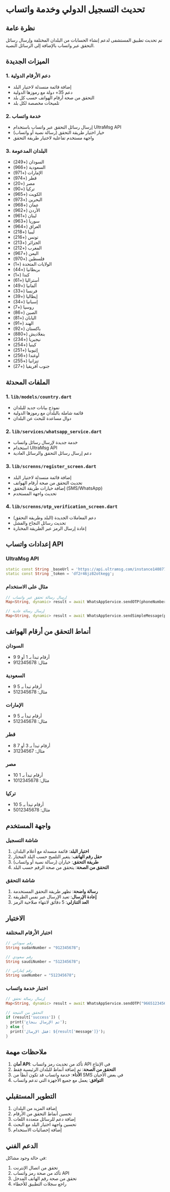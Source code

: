 # تحديث التسجيل الدولي وخدمة واتساب

## نظرة عامة
تم تحديث تطبيق المستشفى لدعم إنشاء الحسابات من البلدان المختلفة وإرسال رسائل التحقق عبر واتساب بالإضافة إلى الرسائل النصية.

## الميزات الجديدة

### 1. دعم الأرقام الدولية
- إضافة قائمة منسدلة لاختيار البلد
- دعم 35+ دولة مع رموزها الدولية
- التحقق من صحة أرقام الهواتف حسب كل بلد
- تلميحات مخصصة لكل بلد

### 2. خدمة واتساب
- إرسال رسائل التحقق عبر واتساب باستخدام UltraMsg API
- خيار اختيار طريقة التحقق (رسالة نصية أو واتساب)
- واجهة مستخدم تفاعلية لاختيار طريقة التحقق

### 3. البلدان المدعومة
- السودان (+249)
- السعودية (+966)
- الإمارات (+971)
- قطر (+974)
- مصر (+20)
- تركيا (+90)
- الكويت (+965)
- البحرين (+973)
- عمان (+968)
- الأردن (+962)
- لبنان (+961)
- سوريا (+963)
- العراق (+964)
- ليبيا (+218)
- تونس (+216)
- الجزائر (+213)
- المغرب (+212)
- اليمن (+967)
- فلسطين (+970)
- الولايات المتحدة (+1)
- بريطانيا (+44)
- كندا (+1)
- أستراليا (+61)
- ألمانيا (+49)
- فرنسا (+33)
- إيطاليا (+39)
- إسبانيا (+34)
- روسيا (+7)
- الصين (+86)
- اليابان (+81)
- الهند (+91)
- باكستان (+92)
- بنغلاديش (+880)
- نيجيريا (+234)
- كينيا (+254)
- إثيوبيا (+251)
- أوغندا (+256)
- تنزانيا (+255)
- جنوب أفريقيا (+27)

## الملفات المحدثة

### 1. `lib/models/country.dart`
- نموذج بيانات جديد للبلدان
- قائمة شاملة بالبلدان مع رموزها الدولية
- دوال مساعدة للبحث عن البلدان

### 2. `lib/services/whatsapp_service.dart`
- خدمة جديدة لإرسال رسائل واتساب
- استخدام UltraMsg API
- دعم إرسال رسائل التحقق والرسائل العادية

### 3. `lib/screnns/register_screen.dart`
- إضافة قائمة منسدلة لاختيار البلد
- تحديث التحقق من صحة أرقام الهواتف
- إضافة خيارات طريقة التحقق (SMS/WhatsApp)
- تحديث واجهة المستخدم

### 4. `lib/screnns/otp_verification_screen.dart`
- دعم المعاملات الجديدة (البلد وطريقة التحقق)
- تحديث رسائل النجاح والفشل
- إعادة إرسال الرمز عبر الطريقة المختارة

## إعدادات واتساب API

### UltraMsg API
```dart
static const String _baseUrl = 'https://api.ultramsg.com/instance140877/messages/chat';
static const String _token = 'df2r46jz82otkegg';
```

### مثال على الاستخدام
```dart
// إرسال رسالة تحقق عبر واتساب
Map<String, dynamic> result = await WhatsAppService.sendOTP(phoneNumber, otp);

// إرسال رسالة عادية
Map<String, dynamic> result = await WhatsAppService.sendSimpleMessage(phoneNumber, message);
```

## أنماط التحقق من أرقام الهواتف

### السودان
- 9 أرقام تبدأ بـ 1 أو 9
- مثال: 912345678

### السعودية
- 9 أرقام تبدأ بـ 5
- مثال: 512345678

### الإمارات
- 9 أرقام تبدأ بـ 5
- مثال: 512345678

### قطر
- 8 أرقام تبدأ بـ 3 أو 7
- مثال: 31234567

### مصر
- 10 أرقام تبدأ بـ 1
- مثال: 1012345678

### تركيا
- 10 أرقام تبدأ بـ 5
- مثال: 5012345678

## واجهة المستخدم

### شاشة التسجيل
1. **اختيار البلد**: قائمة منسدلة مع أعلام البلدان
2. **حقل رقم الهاتف**: يتغير التلميح حسب البلد المختار
3. **طريقة التحقق**: خياران (رسالة نصية أو واتساب)
4. **التحقق من الصحة**: يتحقق من صحة الرقم حسب البلد

### شاشة التحقق
1. **رسالة واضحة**: تظهر طريقة التحقق المستخدمة
2. **إعادة الإرسال**: تعيد الإرسال عبر نفس الطريقة
3. **العد التنازلي**: 5 دقائق لانتهاء صلاحية الرمز

## الاختبار

### اختبار الأرقام المختلفة
```dart
// رقم سوداني
String sudanNumber = "912345678";

// رقم سعودي
String saudiNumber = "512345678";

// رقم إماراتي
String uaeNumber = "512345678";
```

### اختبار خدمة واتساب
```dart
// إرسال رسالة تحقق
Map<String, dynamic> result = await WhatsAppService.sendOTP("966512345678", "123456");

// التحقق من النتيجة
if (result['success']) {
  print('تم الإرسال بنجاح');
} else {
  print('فشل الإرسال: ${result['message']}');
}
```

## ملاحظات مهمة

1. **أمان API**: تأكد من تحديث رمز واتساب API في الإنتاج
2. **التحقق من الصحة**: تم إضافة أنماط للبلدان الرئيسية فقط
3. **الأداء**: خدمة واتساب قد تكون أبطأ من SMS في بعض الأحيان
4. **التوافق**: يعمل مع جميع الأجهزة التي تدعم واتساب

## التطوير المستقبلي

1. إضافة المزيد من البلدان
2. تحسين أنماط التحقق من الأرقام
3. إضافة دعم للرسائل متعددة اللغات
4. تحسين واجهة اختيار البلد مع البحث
5. إضافة إحصائيات الاستخدام

## الدعم الفني

في حالة وجود مشاكل:
1. تحقق من اتصال الإنترنت
2. تأكد من صحة رمز واتساب API
3. تحقق من صحة رقم الهاتف المدخل
4. راجع سجلات التطبيق للأخطاء
